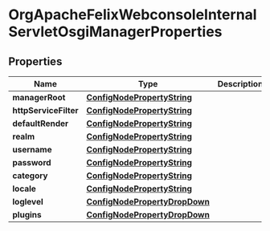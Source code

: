 

# OrgApacheFelixWebconsoleInternalServletOsgiManagerProperties

## Properties

Name | Type | Description | Notes
------------ | ------------- | ------------- | -------------
**managerRoot** | [**ConfigNodePropertyString**](ConfigNodePropertyString.md) |  |  [optional]
**httpServiceFilter** | [**ConfigNodePropertyString**](ConfigNodePropertyString.md) |  |  [optional]
**defaultRender** | [**ConfigNodePropertyString**](ConfigNodePropertyString.md) |  |  [optional]
**realm** | [**ConfigNodePropertyString**](ConfigNodePropertyString.md) |  |  [optional]
**username** | [**ConfigNodePropertyString**](ConfigNodePropertyString.md) |  |  [optional]
**password** | [**ConfigNodePropertyString**](ConfigNodePropertyString.md) |  |  [optional]
**category** | [**ConfigNodePropertyString**](ConfigNodePropertyString.md) |  |  [optional]
**locale** | [**ConfigNodePropertyString**](ConfigNodePropertyString.md) |  |  [optional]
**loglevel** | [**ConfigNodePropertyDropDown**](ConfigNodePropertyDropDown.md) |  |  [optional]
**plugins** | [**ConfigNodePropertyDropDown**](ConfigNodePropertyDropDown.md) |  |  [optional]



